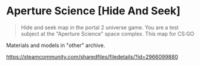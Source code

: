 # Aperture Science [Hide And Seek]
> Hide and seek map in the portal 2 universe game. You are a test subject at the "Aperture Science" space complex. This map for CS:GO

Materials and models in "other" archive. 

https://steamcommunity.com/sharedfiles/filedetails/?id=2966099880
